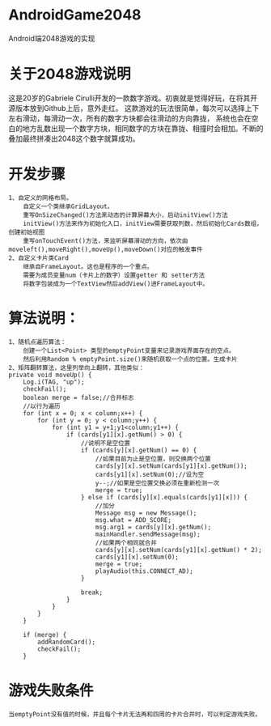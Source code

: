 # AndroidGame2048
Android端2048游戏的实现

# 关于2048游戏说明
这是20岁的Gabriele Cirulli开发的一款数字游戏。初衷就是觉得好玩，在将其开源版本放到Github上后，意外走红。
这款游戏的玩法很简单，每次可以选择上下左右滑动，每滑动一次，所有的数字方块都会往滑动的方向靠拢，
系统也会在空白的地方乱数出现一个数字方块，相同数字的方块在靠拢、相撞时会相加。不断的叠加最终拼凑出2048这个数字就算成功。

# 开发步骤

	1、自定义的网格布局。
		自定义一个类继承GridLayout。
		重写OnSizeChanged()方法来动态的计算屏幕大小，启动initView()方法
		initView()方法来作为初始化入口，initView需要获取列数，然后初始化Cards数组，创建初始视图
		重写onTouchEvent()方法，来监听屏幕滑动的方向，依次由moveleft(),moveRight(),moveUp(),moveDown()对应的触发事件
	2、自定义卡片类Card
		继承自FrameLayout。这也是程序的一个重点。
		需要为成员变量num（卡片上的数字）设置getter 和 setter方法
		将数字包装成为一个TextView然后addView()进FrameLayout中。
	
# 算法说明：
	
	1、随机点遍历算法：
		创建一个List<Point> 类型的emptyPoint变量来记录游戏界面存在的空点。
		然后利用Random % emptyPoint.size()来随机获取一个点的位置。生成卡片
	2、矩阵翻转算法，这里列举向上翻转，其他类似：
	private void moveUp() {
        Log.i(TAG, "up");
        checkFail();
        boolean merge = false;//合并标志
        //以行为遍历
        for (int x = 0; x < column;x++) {
            for (int y = 0; y < column;y++) {
                for (int y1 = y+1;y1<column;y1++) {
                    if (cards[y1][x].getNum() > 0) {
                        //说明不是空位置
                        if (cards[y][x].getNum() == 0) {
                            //如果目前为止是空位置，则交换两个位置
                            cards[y][x].setNum(cards[y1][x].getNum());
                            cards[y1][x].setNum(0);//设为空
                            y--;//如果是空位置交换必须在重新检测一次
                            merge = true;
                        } else if (cards[y][x].equals(cards[y1][x])) {
                            //加分
                            Message msg = new Message();
                            msg.what = ADD_SCORE;
                            msg.arg1 = cards[y][x].getNum();
                            mainHandler.sendMessage(msg);
                            //如果两个相同就合并
                            cards[y][x].setNum(cards[y1][x].getNum() * 2);
                            cards[y1][x].setNum(0);
                            merge = true;
                            playAudio(this.CONNECT_AD);
                        }

                        break;
                    }
                }
            }
        }

        if (merge) {
            addRandomCard();
            checkFail();
        }
		

# 游戏失败条件
	当emptyPoint没有值的时候，并且每个卡片无法再和四周的卡片合并时，可以判定游戏失败。
